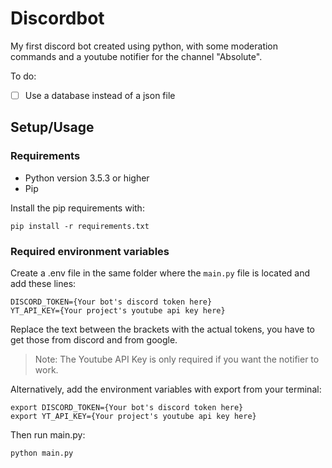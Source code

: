 # Discordbot

My first discord bot created using python, with some moderation commands and a youtube notifier for the channel "Absolute".

To do:

- [ ] Use a database instead of a json file

## Setup/Usage

### Requirements

- Python version 3.5.3 or higher
- Pip

Install the pip requirements with:

`pip install -r requirements.txt`

### Required environment variables

Create a .env file in the same folder where the `main.py` file is located and add these lines:

```
DISCORD_TOKEN={Your bot's discord token here}
YT_API_KEY={Your project's youtube api key here}
```

Replace the text between the brackets with the actual tokens, you have to get those from discord and from google.

> Note: The Youtube API Key is only required if you want the notifier to work.

Alternatively, add the environment variables with export from your terminal:

```
export DISCORD_TOKEN={Your bot's discord token here}
export YT_API_KEY={Your project's youtube api key here}
```

Then run main.py:

`python main.py`
